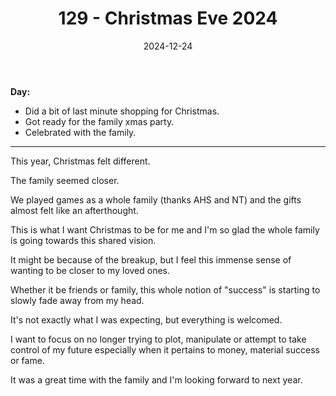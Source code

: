 ﻿---
title: 129 - Christmas Eve 2024
date: 2024-12-24
categories: ["daily"]
tags: posts

---
**Day:** 

- Did a bit of last minute shopping for Christmas.
- Got ready for the family xmas party.
- Celebrated with the family.
---
This year, Christmas felt different.

The family seemed closer.

We played games as a whole family (thanks AHS and NT) and the gifts almost felt like an afterthought.

This is what I want Christmas to be for me and I'm so glad the whole family is going towards this shared vision.

It might be because of the breakup, but I feel this immense sense of wanting to be closer to my loved ones.

Whether it be friends or family, this whole notion of "success" is starting to slowly fade away from my head.

It's not exactly what I was expecting, but everything is welcomed.

I want to focus on no longer trying to plot, manipulate or attempt to take control of my future especially when it pertains to money, material success or fame.

It was a great time with the family and I'm looking forward to next year.

